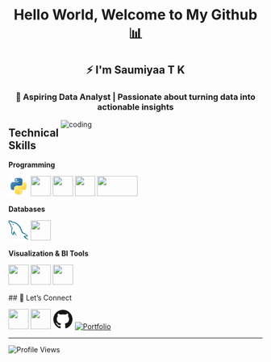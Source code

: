 <h1 align="center">Hello World, Welcome to My Github 📊</h1>
<h2 align="center">⚡ I'm Saumiyaa T K</h2>
<h3 align="center">🚀 Aspiring Data Analyst | Passionate about turning data into actionable insights</h3>

<img align="right" alt="coding" width="400" src="https://cdn.dribbble.com/users/1364029/screenshots/16093268/media/68e82a7fb4904614a9066d6b540c14b2.gif">

**Technical Skills**
---
**Programming** 
<p align="left">
  <img src="https://raw.githubusercontent.com/devicons/devicon/master/icons/python/python-original.svg" width="40" height="40"/> <img src="https://raw.githubusercontent.com/numpy/numpy/main/branding/logo/logomark/numpylogoicon.svg" width="40" height="40"/> <img src="https://raw.githubusercontent.com/pandas-dev/pandas/main/web/pandas/static/img/pandas_mark.svg" width="40" height="40"/> <img src="https://matplotlib.org/_static/logo2.svg" width="40" height="40"/> <img src="https://seaborn.pydata.org/_static/logo-wide-lightbg.svg" width="80" height="40"/>
</p>

**Databases**  
<p align="left">
  <img src="https://raw.githubusercontent.com/devicons/devicon/master/icons/mysql/mysql-original.svg" width="40" height="40"/> <img src="https://img.icons8.com/external-soft-fill-juicy-fish/60/external-nosql-database-soft-fill-soft-fill-juicy-fish.png" width="40" height="40"/>
</p>

**Visualization & BI Tools**  
<p align="left">
  <img src="https://img.icons8.com/color/48/power-bi.png" width="40" height="40"/> <img src="https://img.icons8.com/color/48/tableau-software.png" width="40" height="40"/> <img src="https://img.icons8.com/color/48/microsoft-excel-2019--v1.png" width="40" height="40"/>
</p>
## 🤝 Let’s Connect  

<p align="left">
  <a href="https://www.linkedin.com/in/saumiyaa-t-k"><img src="https://cdn.jsdelivr.net/gh/devicons/devicon/icons/linkedin/linkedin-original.svg" width="40" height="40"/></a>
  <a href="mailto:saumiyaakannan@gmail.com"><img src="https://img.icons8.com/color/48/gmail-new.png" width="40" height="40"/></a>
  <a href="https://github.com/yourusername"><img src="https://raw.githubusercontent.com/devicons/devicon/master/icons/github/github-original.svg" width="40" height="40"/></a>
  <a href="https://saumiyaatk.my.canva.site/"><img src="https://img.icons8.com/external-flaticons-lineal-color-flat-icons/64/external-portfolio-web-flaticons-lineal-color-flat-icons.png" width="40" height="40" alt="Portfolio"/></a>
</p>  

---

![Profile Views](https://komarev.com/ghpvc/?username=SaumiyaaTK&style=flat-square&color=blue)
